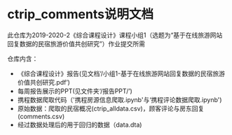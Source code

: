 # ctrip_comments说明文档
此仓库为2019-2020-2《综合课程设计》课程小组1（选题为“基于在线旅游网站回复数据的民宿旅游价值共创研究”）作业提交所需

仓库内含：
- 《综合课程设计》报告(见文档‘/小组1-基于在线旅游网站回复数据的民宿旅游价值共创研究.pdf’)
- 每周报告展示的PPT(见文件夹‘/报告PPT/’)
- 携程数据爬取代码（'携程房源信息爬取.ipynb'与‘携程评论数据爬取.ipynb')
- 原始数据：爬取的民宿概况(ctrip_alldata.csv)，顾客评论与房东回复(comments.csv)
- 经过数据处理后的用于回归的数据（data.dta)
